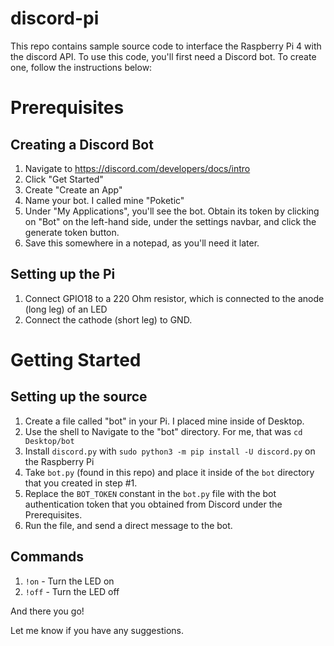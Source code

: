 # discord-pi
This repo contains sample source code to interface the Raspberry Pi 4 with the discord API. 
To use this code, you'll first need a Discord bot. To create one, follow the instructions below:

# Prerequisites
## Creating a Discord Bot
1. Navigate to https://discord.com/developers/docs/intro
2. Click "Get Started"
3. Create "Create an App"
4. Name your bot. I called mine "Poketic"
5. Under "My Applications", you'll see the bot. Obtain its token by clicking on "Bot" on the left-hand side, under the settings navbar, and click the generate token button.
6. Save this somewhere in a notepad, as you'll need it later.
   
## Setting up the Pi
1. Connect GPIO18 to a 220 Ohm resistor, which is connected to the anode (long leg) of an LED
2. Connect the cathode (short leg) to GND.

# Getting Started
## Setting up the source
1. Create a file called "bot" in your Pi. I placed mine inside of Desktop.
2. Use the shell to Navigate to the "bot" directory. For me, that was `cd Desktop/bot`
3. Install `discord.py` with `sudo python3 -m pip install -U discord.py` on the Raspberry Pi
4. Take `bot.py` (found in this repo) and place it inside of the `bot` directory that you created in step #1.
5. Replace the `BOT_TOKEN` constant in the `bot.py` file with the bot authentication token that you obtained from Discord under the Prerequisites.
6. Run the file, and send a direct message to the bot.

## Commands
1. `!on` - Turn the LED on
2. `!off` - Turn the LED off

And there you go! 

Let me know if you have any suggestions.
